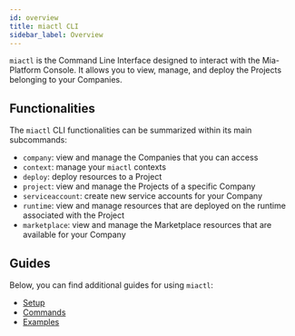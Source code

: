 ```yaml
---
id: overview
title: miactl CLI
sidebar_label: Overview
---
```


<!--
WARNING: this file was automatically generated by Mia-Platform Doc Aggregator.
DO NOT MODIFY IT BY HAND.
Instead, modify the source file and run the aggregator to regenerate this file.
-->

`miactl` is the Command Line Interface designed to interact with the Mia-Platform Console.
It allows you to view, manage, and deploy the Projects belonging to your Companies.

## Functionalities

The `miactl` CLI functionalities can be summarized within its main subcommands:

- `company`: view and manage the Companies that you can access
- `context`: manage your `miactl` contexts
- `deploy`: deploy resources to a Project
- `project`: view and manage the Projects of a specific Company
- `serviceaccount`: create new service accounts for your Company
- `runtime`: view and manage resources that are deployed on the runtime associated with the Project
- `marketplace`: view and manage the Marketplace resources that are available for your Company

## Guides

Below, you can find additional guides for using `miactl`:

- [Setup](./20_setup.md)
- [Commands](./30_commands.md)
- [Examples](./40_examples.md)
